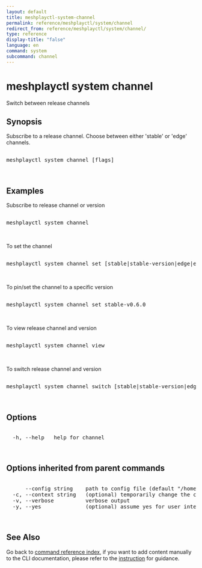 ```yaml
---
layout: default
title: meshplayctl-system-channel
permalink: reference/meshplayctl/system/channel
redirect_from: reference/meshplayctl/system/channel/
type: reference
display-title: "false"
language: en
command: system
subcommand: channel
---
```


# meshplayctl system channel

Switch between release channels

## Synopsis

Subscribe to a release channel. Choose between either 'stable' or 'edge' channels.
<pre class='codeblock-pre'>
<div class='codeblock'>
meshplayctl system channel [flags]

</div>
</pre> 

## Examples

Subscribe to release channel or version
<pre class='codeblock-pre'>
<div class='codeblock'>
meshplayctl system channel

</div>
</pre> 

To set the channel
<pre class='codeblock-pre'>
<div class='codeblock'>
meshplayctl system channel set [stable|stable-version|edge|edge-version]

</div>
</pre> 

To pin/set the channel to a specific version
<pre class='codeblock-pre'>
<div class='codeblock'>
meshplayctl system channel set stable-v0.6.0

</div>
</pre> 

To view release channel and version
<pre class='codeblock-pre'>
<div class='codeblock'>
meshplayctl system channel view

</div>
</pre> 

To switch release channel and version
<pre class='codeblock-pre'>
<div class='codeblock'>
meshplayctl system channel switch [stable|stable-version|edge|edge-version]

</div>
</pre> 

## Options

<pre class='codeblock-pre'>
<div class='codeblock'>
  -h, --help   help for channel

</div>
</pre>

## Options inherited from parent commands

<pre class='codeblock-pre'>
<div class='codeblock'>
      --config string    path to config file (default "/home/runner/.meshplay/config.yaml")
  -c, --context string   (optional) temporarily change the current context.
  -v, --verbose          verbose output
  -y, --yes              (optional) assume yes for user interactive prompts.

</div>
</pre>

## See Also

Go back to [command reference index](/reference/meshplayctl/), if you want to add content manually to the CLI documentation, please refer to the [instruction](/project/contributing/contributing-cli#preserving-manually-added-documentation) for guidance.
